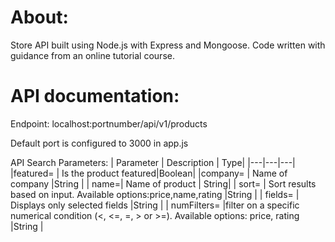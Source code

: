 
# About:
Store API built using Node.js with Express and Mongoose. Code written with guidance from an online tutorial course.

# API documentation:
Endpoint: localhost:portnumber/api/v1/products

Default port is configured to 3000 in app.js

API Search Parameters:
| Parameter | Description | Type|
|---|---|---|
|featured= | Is the product featured|Boolean|
|company= | Name of company |String |
| name=| Name of product | String|
| sort= | Sort results based on input. Available options:price,name,rating |String |
| fields= | Displays only selected fields |String |
| numFilters= |filter on a specific numerical condition (<, <=, =, > or >=). Available options: price, rating |String |
